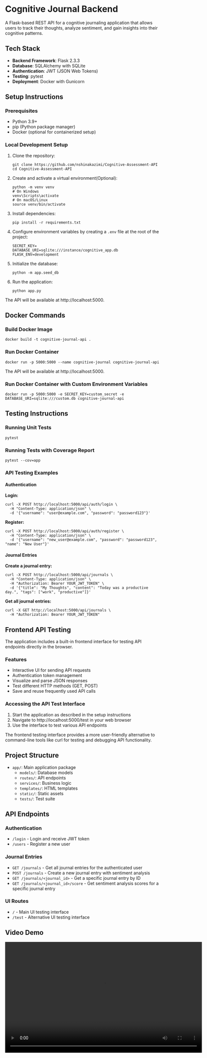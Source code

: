 # Cognitive Journal Backend

A Flask-based REST API for a cognitive journaling application that allows users to track their thoughts, analyze sentiment, and gain insights into their cognitive patterns.

## Tech Stack

- **Backend Framework**: Flask 2.3.3
- **Database**: SQLAlchemy with SQLite
- **Authentication**: JWT (JSON Web Tokens)
- **Testing**: pytest
- **Deployment**: Docker with Gunicorn

## Setup Instructions

### Prerequisites

- Python 3.9+
- pip (Python package manager)
- Docker (optional for containerized setup)

### Local Development Setup

1. Clone the repository:
   ```
   git clone https://github.com/nshinakazimi/Cognitive-Assessment-API
   cd Cognitive-Assessment-API
   ```

2. Create and activate a virtual environment(Optional):
   ```
   python -m venv venv
   # On Windows
   venv\Scripts\activate
   # On macOS/Linux
   source venv/bin/activate
   ```

3. Install dependencies:
   ```
   pip install -r requirements.txt
   ```

4. Configure environment variables by creating a `.env` file at the root of the project:
   ```
   SECRET_KEY=
   DATABASE_URI=sqlite:///instance/cognitive_app.db
   FLASK_ENV=development
   ```

5. Initialize the database:
   ```
   python -m app.seed_db
   ```

6. Run the application:
   ```
   python app.py
   ```

The API will be available at http://localhost:5000.

## Docker Commands

### Build Docker Image

```
docker build -t cognitive-journal-api .
```

### Run Docker Container

```
docker run -p 5000:5000 --name cognitive-journal cognitive-journal-api
```

The API will be available at http://localhost:5000.

### Run Docker Container with Custom Environment Variables

```
docker run -p 5000:5000 -e SECRET_KEY=custom_secret -e DATABASE_URI=sqlite:///custom.db cognitive-journal-api
```

## Testing Instructions

### Running Unit Tests

```
pytest
```

### Running Tests with Coverage Report

```
pytest --cov=app
```

### API Testing Examples

#### Authentication

**Login:**
```
curl -X POST http://localhost:5000/api/auth/login \
  -H "Content-Type: application/json" \
  -d '{"username": "user@example.com", "password": "password123"}'
```

**Register:**
```
curl -X POST http://localhost:5000/api/auth/register \
  -H "Content-Type: application/json" \
  -d '{"username": "new_user@example.com", "password": "password123", "name": "New User"}'
```

#### Journal Entries

**Create a journal entry:**
```
curl -X POST http://localhost:5000/api/journals \
  -H "Content-Type: application/json" \
  -H "Authorization: Bearer YOUR_JWT_TOKEN" \
  -d '{"title": "My Thoughts", "content": "Today was a productive day.", "tags": ["work", "productive"]}'
```

**Get all journal entries:**
```
curl -X GET http://localhost:5000/api/journals \
  -H "Authorization: Bearer YOUR_JWT_TOKEN"
```

## Frontend API Testing

The application includes a built-in frontend interface for testing API endpoints directly in the browser.

### Features

- Interactive UI for sending API requests
- Authentication token management
- Visualize and parse JSON responses
- Test different HTTP methods (GET, POST)
- Save and reuse frequently used API calls

### Accessing the API Test Interface

1. Start the application as described in the setup instructions
2. Navigate to http://localhost:5000/test in your web browser
3. Use the interface to test various API endpoints

The frontend testing interface provides a more user-friendly alternative to command-line tools like curl for testing and debugging API functionality.

## Project Structure

- `app/`: Main application package
  - `models/`: Database models
  - `routes/`: API endpoints
  - `services/`: Business logic
  - `templates/`: HTML templates
  - `static/`: Static assets
  - `tests/`: Test suite

## API Endpoints

### Authentication
- `/login` - Login and receive JWT token
- `/users` - Register a new user

### Journal Entries
- `GET /journals` - Get all journal entries for the authenticated user
- `POST /journals` - Create a new journal entry with sentiment analysis
- `GET /journals/<journal_id>` - Get a specific journal entry by ID
- `GET /journals/<journal_id>/score` - Get sentiment analysis scores for a specific journal entry

### UI Routes
- `/` - Main UI testing interface
- `/test` - Alternative UI testing interface

## Video Demo

<video width="640" height="360" controls>
  <source src="assets/bio.mp4" type="video/mp4">
  Your browser does not support the video tag.
</video>